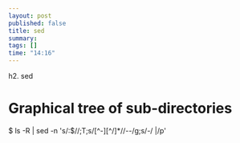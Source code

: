 ```yaml
---
layout: post
published: false
title: sed
summary:
tags: []
time: "14:16"
---
```


h2. sed
# Graphical tree of sub-directories
$ ls -R | sed -n 's/:$//;T;s/[^-][^\/]*\//--/g;s/-/  |/p'